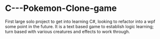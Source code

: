 # C---Pokemon-Clone-game
First large solo project to get into learning C#, looking to refactor into a wpf some point in the future.
It is a text based game to establish logic learning; turn based with various creatures and effects to work through.

